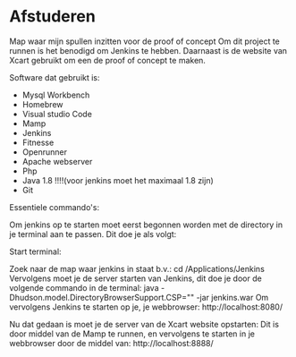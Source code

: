 # Afstuderen
Map waar mijn spullen inzitten voor de proof of concept
Om dit project te runnen is het benodigd om Jenkins te hebben. 
Daarnaast is de website van Xcart gebruikt om een de proof of concept te maken.

Software dat gebruikt is:
 - Mysql Workbench
 - Homebrew
 - Visual studio Code
 - Mamp
 - Jenkins
 - Fitnesse
 - Openrunner
 - Apache webserver
 - Php
 - Java 1.8 !!!!(voor jenkins moet het maximaal 1.8 zijn)
 - Git
 
 Essentiele commando's:
 
 Om jenkins op te starten moet eerst begonnen worden met de directory in je terminal aan te passen.
 Dit doe je als volgt:
 
 Start terminal:
 
 Zoek naar de map waar jenkins in staat b.v.:
cd /Applications/Jenkins
Vervolgens moet je de server starten van Jenkins, dit doe je door de volgende commando in de terminal:
java -Dhudson.model.DirectoryBrowserSupport.CSP="" -jar jenkins.war
Om vervolgens Jenkins te starten op je, je webbrowser:
http://localhost:8080/

Nu dat gedaan is moet je de server van de Xcart website opstarten:
Dit is door middel van de Mamp te runnen, en vervolgens te starten in je webbrowser door de middel van:
http://localhost:8888/
 
 
 
 